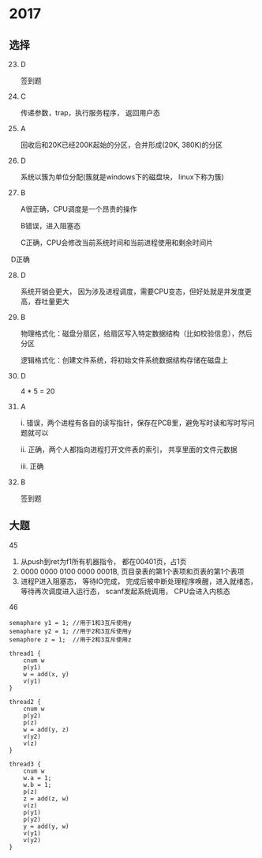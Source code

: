 # 2017

## 选择



23. D

    签到题

24. C

    传递参数，trap，执行服务程序， 返回用户态

25. A

    回收后和20K已经200K起始的分区，合并形成(20K, 380K)的分区

26. D

    系统以簇为单位分配(簇就是windows下的磁盘块， linux下称为簇)

27. B

    A很正确，CPU调度是一个昂贵的操作

    B错误，进入阻塞态

    C正确，CPU会修改当前系统时间和当前进程使用和剩余时间片

​	D正确

28. D

    系统开销会更大， 因为涉及进程调度，需要CPU变态，但好处就是并发度更高，吞吐量更大

29. B

    物理格式化：磁盘分扇区，给扇区写入特定数据结构（比如校验信息），然后分区

    逻辑格式化：创建文件系统，将初始文件系统数据结构存储在磁盘上

30. D

    4 * 5 = 20

31. A

    i. 错误，两个进程有各自的读写指针，保存在PCB里，避免写时读和写时写问题就可以

    ii. 正确，两个人都指向进程打开文件表的索引， 共享里面的文件元数据

    iii. 正确

32. B

    签到题

## 大题

45

1. 从push到ret为f1所有机器指令， 都在00401页，占1页
2. 0000 0000 0100 0000 0001B, 页目录表的第1个表项和页表的第1个表项
3. 进程P进入阻塞态， 等待IO完成， 完成后被中断处理程序唤醒，进入就绪态， 等待再次调度进入运行态， scanf发起系统调用， CPU会进入内核态

46

```
semaphare y1 = 1; //用于1和3互斥使用y
semaphare y2 = 1; //用于2和3互斥使用y
semaphore z = 1;  //用于2和3互斥使用z

thread1 {
	cnum w
	p(y1)
	w = add(x, y)
	v(y1)
}

thread2 {
	cnum w
	p(y2)
	p(z)
	w = add(y, z)
	v(y2)
	v(z)
}

thread3 {
	cnum w
	w.a = 1;
	w.b = 1;
	p(z)
	z = add(z, w)
	v(z)
	p(y1)
	p(y2)
	y = add(y, w)
	v(y1)
	v(y2)
}
```

